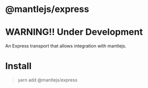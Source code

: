# @mantlejs/express

# WARNING!! Under Development

An Express transport that allows integration with mantlejs.

# Install
> yarn add @mantlejs/express
